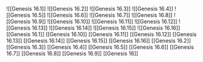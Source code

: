![[Genesis 16.1]]
![[Genesis 16.2]]
![[Genesis 16.3]]
![[Genesis 16.4]]
![[Genesis 16.5]]
![[Genesis 16.6]]
![[Genesis 16.7]]
![[Genesis 16.8]]
![[Genesis 16.9]]
![[Genesis 16.10]]
![[Genesis 16.11]]
![[Genesis 16.12]]
![[Genesis 16.13]]
![[Genesis 16.14]]
![[Genesis 16.15]]
![[Genesis 16.16]]
[[Genesis 16.1]]
[[Genesis 16.10]]
[[Genesis 16.11]]
[[Genesis 16.12]]
[[Genesis 16.13]]
[[Genesis 16.14]]
[[Genesis 16.15]]
[[Genesis 16.16]]
[[Genesis 16.2]]
[[Genesis 16.3]]
[[Genesis 16.4]]
[[Genesis 16.5]]
[[Genesis 16.6]]
[[Genesis 16.7]]
[[Genesis 16.8]]
[[Genesis 16.9]]
[[Genesis 16]]

